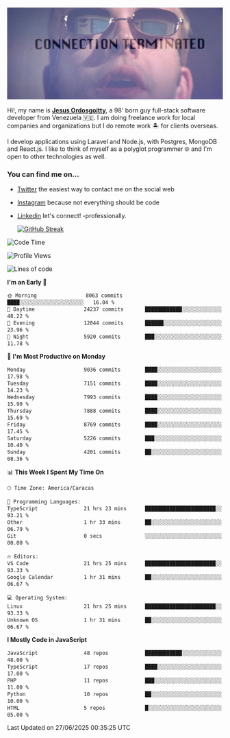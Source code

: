 ![hackers movie reference](./disconnected.jpg)

Hi!, my name is [**Jesus Ordosgoitty**](https://jodaz.dev), a 98' born guy full-stack software developer from Venezuela 🇻🇪. I am doing freelance work for local companies and organizations but I do remote work 🏝️ for clients overseas. 

I develop applications using Laravel and Node.js, with Postgres, MongoDB and React.js. I like to think of myself as a polyglot programmer 🌐 and I'm open to other technologies as well.

### You can find me on...

- [Twitter](https://twitter.com/jodaz_) the easiest way to contact me on the social web
- [Instagram](https://instagram.com/jodaz_) because not everything should be code
- [Linkedin](https://linkedin.com/in/jodaz) let's connect! -professionally.


    [![GitHub Streak](https://streak-stats.demolab.com?user=jodaz&theme=tokyonight)](https://git.io/streak-stats)

<!--START_SECTION:waka-->
![Code Time](http://img.shields.io/badge/Code%20Time-10%2C098%20hrs%2022%20mins-blue)

![Profile Views](http://img.shields.io/badge/Profile%20Views-0-blue)

![Lines of code](https://img.shields.io/badge/From%20Hello%20World%20I%27ve%20Written-83.4%20million%20lines%20of%20code-blue)

**I'm an Early 🐤** 

```text
🌞 Morning                8063 commits        ████░░░░░░░░░░░░░░░░░░░░░   16.04 % 
🌆 Daytime                24237 commits       ████████████░░░░░░░░░░░░░   48.22 % 
🌃 Evening                12044 commits       ██████░░░░░░░░░░░░░░░░░░░   23.96 % 
🌙 Night                  5920 commits        ███░░░░░░░░░░░░░░░░░░░░░░   11.78 % 
```
📅 **I'm Most Productive on Monday** 

```text
Monday                   9036 commits        ████░░░░░░░░░░░░░░░░░░░░░   17.98 % 
Tuesday                  7151 commits        ████░░░░░░░░░░░░░░░░░░░░░   14.23 % 
Wednesday                7993 commits        ████░░░░░░░░░░░░░░░░░░░░░   15.90 % 
Thursday                 7888 commits        ████░░░░░░░░░░░░░░░░░░░░░   15.69 % 
Friday                   8769 commits        ████░░░░░░░░░░░░░░░░░░░░░   17.45 % 
Saturday                 5226 commits        ███░░░░░░░░░░░░░░░░░░░░░░   10.40 % 
Sunday                   4201 commits        ██░░░░░░░░░░░░░░░░░░░░░░░   08.36 % 
```


📊 **This Week I Spent My Time On** 

```text
🕑︎ Time Zone: America/Caracas

💬 Programming Languages: 
TypeScript               21 hrs 23 mins      ███████████████████████░░   93.21 % 
Other                    1 hr 33 mins        ██░░░░░░░░░░░░░░░░░░░░░░░   06.79 % 
Git                      0 secs              ░░░░░░░░░░░░░░░░░░░░░░░░░   00.00 % 

🔥 Editors: 
VS Code                  21 hrs 25 mins      ███████████████████████░░   93.33 % 
Google Calendar          1 hr 31 mins        ██░░░░░░░░░░░░░░░░░░░░░░░   06.67 % 

💻 Operating System: 
Linux                    21 hrs 25 mins      ███████████████████████░░   93.33 % 
Unknown OS               1 hr 31 mins        ██░░░░░░░░░░░░░░░░░░░░░░░   06.67 % 
```

**I Mostly Code in JavaScript** 

```text
JavaScript               48 repos            ████████████░░░░░░░░░░░░░   48.00 % 
TypeScript               17 repos            ████░░░░░░░░░░░░░░░░░░░░░   17.00 % 
PHP                      11 repos            ███░░░░░░░░░░░░░░░░░░░░░░   11.00 % 
Python                   10 repos            ██░░░░░░░░░░░░░░░░░░░░░░░   10.00 % 
HTML                     5 repos             █░░░░░░░░░░░░░░░░░░░░░░░░   05.00 % 
```




 Last Updated on 27/06/2025 00:35:25 UTC
<!--END_SECTION:waka-->
